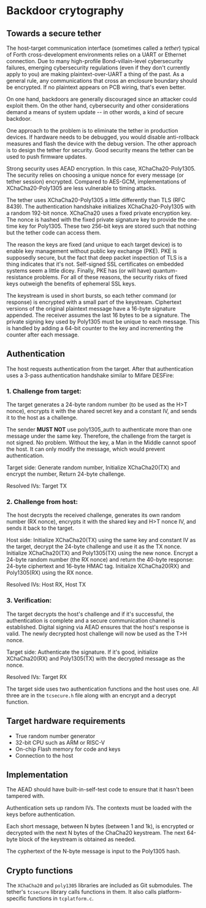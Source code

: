 # Backdoor crytography

## Towards a secure tether

The host-target communication interface (sometimes called a *tether*) typical of Forth cross-development environments relies on a UART or Ethernet connection. Due to many high-profile Bond-villain-level cybersecurity failures, emerging cybersecurity regulations (even if they don't currently apply to you) are making plaintext-over-UART a thing of the past. As a general rule, any communications that cross an enclosure boundary should be encrypted. If no plaintext appears on PCB wiring, that's even better.

On one hand, backdoors are generally discouraged since an attacker could exploit them. On the other hand, cybersecurity and other considerations demand a means of system update -- in other words, a kind of secure backdoor.

One approach to the problem is to eliminate the tether in production devices. If hardware needs to be debugged, you would disable anti-rollback measures and flash the device with the debug version. The other approach is to design the tether for security. Good security means the tether can be used to push firmware updates.

Strong security uses AEAD encryption. In this case, XChaCha20-Poly1305. The security relies on choosing a unique nonce for every message (or tether session) encrypted. Compared to AES-GCM, implementations of XChaCha20-Poly1305 are less vulnerable to timing attacks.

The tether uses XChaCha20-Poly1305 a little differently than TLS (RFC 8439). The authentication handshake initializes XChaCha20-Poly1305 with a random 192-bit nonce. XChaCha20 uses a fixed private encryption key. The nonce is hashed with the fixed private signature key to provide the one-time key for Poly1305. These two 256-bit keys are stored such that nothing but the tether code can access them.

The reason the keys are fixed (and unique to each target device) is to enable key management without public key exchange (PKE). PKE is supposedly secure, but the fact that deep packet inspection of TLS is a thing indicates that it's not. Self-signed SSL certificates on embedded systems seem a little dicey. Finally, PKE has (or will have) quantum-resistance problems. For all of these reasons, the security risks of fixed keys outweigh the benefits of ephemeral SSL keys.

The keystream is used in short bursts, so each tether command (or response) is encrypted with a small part of the keystream. Ciphertext versions of the original plaintext message have a 16-byte signature appended. The receiver assumes the last 16 bytes to be a signature. The private signing key used by Poly1305 must be unique to each message. This is handled by adding a 64-bit counter to the key and incrementing the counter after each message.

## Authentication

The host requests authentication from the target. After that authentication uses a 3-pass authentication handshake similar to Mifare DESFire:

### 1. Challenge from target:
The target generates a 24-byte random number (to be used as the H>T nonce), encrypts it with the shared secret key and a constant IV, and sends it to the host as a challenge.

The sender **MUST NOT** use poly1305_auth to authenticate more than one message under the same key. Therefore, the challenge from the target is not signed. No problem. Without the key, a Man in the Middle cannot spoof the host. It can only modify the message, which would prevent authentication.

Target side: Generate random number, Initialize XChaCha20(TX) and encrypt the number, Return 24-byte challenge.

Resolved IVs: Target TX

### 2. Challenge from host:
The host decrypts the received challenge, generates its own random number (RX nonce), encrypts it with the shared key and H>T nonce IV, and sends it back to the target.

Host side: Initialize XChaCha20(TX) using the same key and constant IV as the target, decrypt the 24-byte challenge and use it as the TX nonce. Initialize XChaCha20(TX) and Poly1305(TX) using the new nonce. Encrypt a 24-byte random number (the RX nonce) and return the 40-byte response: 24-byte ciphertext and 16-byte HMAC tag. Initialize XChaCha20(RX) and Poly1305(RX) using the RX nonce.

Resolved IVs: Host RX, Host TX

### 3. Verification:
The target decrypts the host's challenge and if it's successful, the authentication is complete and a secure communication channel is established. Digital signing via AEAD ensures that the host's response is valid. The newly decrypted host challenge will now be used as the T>H nonce.

Target side: Authenticate the signature. If it's good, initialize XChaCha20(RX) and Poly1305(TX) with the decrypted message as the nonce.

Resolved IVs: Target RX

The target side uses two authentication functions and the host uses one. All three are in the `tcsecure.h` file along with an encrypt and a decrypt function.

## Target hardware requirements

* True random number generator
* 32-bit CPU such as ARM or RISC-V
* On-chip Flash memory for code and keys
* Connection to the host

## Implementation

The AEAD should have built-in-self-test code to ensure that it hasn't been tampered with.

Authentication sets up random IVs. The contexts must be loaded with the keys before authentication.

Each short message, between N bytes (between 1 and 1k), is encrypted or decrypted with the next N bytes of the ChaCha20 keystream. The next 64-byte block of the keystream is obtained as needed.

The cyphertext of the N-byte message is input to the Poly1305 hash.

## Crypto functions

The `XChaCha20` and `poly1305` libraries are included as Git submodules. The tether's `tcsecure` library calls functions in them. It also calls platform-specific functions in `tcplatform.c`.
